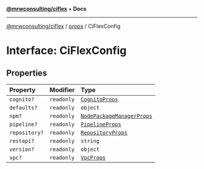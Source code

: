 [**@mrwconsulting/ciflex**](../../README.md) • **Docs**

***

[@mrwconsulting/ciflex](../../README.md) / [props](../README.md) / CiFlexConfig

# Interface: CiFlexConfig

## Properties

| Property | Modifier | Type |
| :------ | :------ | :------ |
| `cognito?` | `readonly` | [`CognitoProps`](CognitoProps.md) |
| `defaults?` | `readonly` | `object` |
| `npm?` | `readonly` | [`NodePackageManagerProps`](NodePackageManagerProps.md) |
| `pipeline?` | `readonly` | [`PipelineProps`](PipelineProps.md) |
| `repository?` | `readonly` | [`RepositoryProps`](RepositoryProps.md) |
| `restapi?` | `readonly` | `string` |
| `version?` | `readonly` | `object` |
| `vpc?` | `readonly` | [`VpcProps`](VpcProps.md) |
